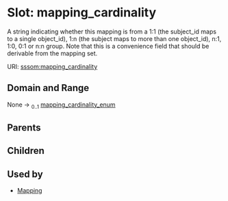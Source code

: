 
# Slot: mapping_cardinality


A string indicating whether this mapping is from a 1:1 (the subject_id maps to a single object_id), 1:n (the subject maps to more than one object_id), n:1, 1:0, 0:1 or n:n group. Note that this is a convenience field that should be derivable from the mapping set.

URI: [sssom:mapping_cardinality](https://w3id.org/sssom/mapping_cardinality)


## Domain and Range

None &#8594;  <sub>0..1</sub> [mapping_cardinality_enum](mapping_cardinality_enum.md)

## Parents


## Children


## Used by

 * [Mapping](Mapping.md)
